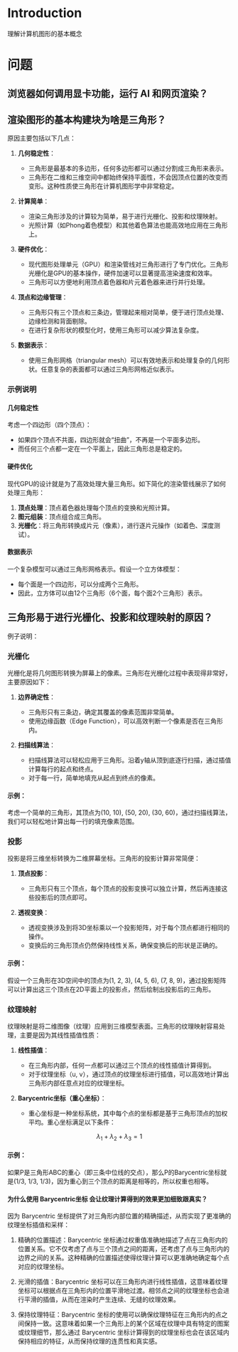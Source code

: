 # Introduction

理解计算机图形的基本概念

# 问题
## 浏览器如何调用显卡功能，运行 AI 和网页渲染？



## 渲染图形的基本构建块为啥是三角形？

原因主要包括以下几点：

1. **几何稳定性**：
   - 三角形是最基本的多边形，任何多边形都可以通过分割成三角形来表示。
   - 三角形在二维和三维空间中都始终保持平面性，不会因顶点位置的改变而变形。这种性质使三角形在计算机图形学中非常稳定。

2. **计算简单**：
   - 渲染三角形涉及的计算较为简单，易于进行光栅化、投影和纹理映射。
   - 光照计算（如Phong着色模型）和其他着色算法也能高效地应用在三角形上。

3. **硬件优化**：
   - 现代图形处理单元（GPU）和渲染管线对三角形进行了专门优化。三角形光栅化是GPU的基本操作，硬件加速可以显著提高渲染速度和效率。
   - 三角形可以方便地利用顶点着色器和片元着色器来进行并行处理。

4. **顶点和边缘管理**：
   - 三角形只有三个顶点和三条边，管理起来相对简单，便于进行顶点处理、边缘检测和背面剔除。
   - 在进行复杂形状的模型化时，使用三角形可以减少算法复杂度。

5. **数据表示**：
   - 使用三角形网格（triangular mesh）可以有效地表示和处理复杂的几何形状。任意复杂的表面都可以通过三角形网格近似表示。

### 示例说明

#### 几何稳定性

考虑一个四边形（四个顶点）：
- 如果四个顶点不共面，四边形就会“扭曲”，不再是一个平面多边形。
- 而任何三个点都一定在一个平面上，因此三角形总是稳定的。

#### 硬件优化

现代GPU的设计就是为了高效处理大量三角形。如下简化的渲染管线展示了如何处理三角形：
1. **顶点处理**：顶点着色器处理每个顶点的变换和光照计算。
2. **图元组装**：顶点组合成三角形。
3. **光栅化**：将三角形转换成片元（像素），进行逐片元操作（如着色、深度测试）。

#### 数据表示

一个复杂模型可以通过三角形网格表示。假设一个立方体模型：
- 每个面是一个四边形，可以分成两个三角形。
- 因此，立方体可以由12个三角形（6个面，每个面2个三角形）表示。

## 三角形易于进行光栅化、投影和纹理映射的原因？

例子说明：

### 光栅化

光栅化是将几何图形转换为屏幕上的像素。三角形在光栅化过程中表现得非常好，主要原因如下：

1. **边界确定性**：
   - 三角形只有三条边，确定其覆盖的像素范围非常简单。
   - 使用边缘函数（Edge Function），可以高效判断一个像素是否在三角形内。

2. **扫描线算法**：
   - 扫描线算法可以轻松应用于三角形。沿着y轴从顶到底逐行扫描，通过插值计算每行的起点和终点。
   - 对于每一行，简单地填充从起点到终点的像素。

#### 示例：
考虑一个简单的三角形，其顶点为(10, 10), (50, 20), (30, 60)，通过扫描线算法，我们可以轻松地计算出每一行的填充像素范围。

### 投影

投影是将三维坐标转换为二维屏幕坐标。三角形的投影计算非常简便：

1. **顶点投影**：
   - 三角形只有三个顶点，每个顶点的投影变换可以独立计算，然后再连接这些投影后的顶点即可。

2. **透视变换**：
   - 透视变换涉及到将3D坐标乘以一个投影矩阵，对于每个顶点都进行相同的操作。
   - 变换后的三角形顶点仍然保持线性关系，确保变换后的形状是正确的。

#### 示例：
假设一个三角形在3D空间中的顶点为(1, 2, 3), (4, 5, 6), (7, 8, 9)，通过投影矩阵可以计算出这三个顶点在2D平面上的投影点，然后绘制出投影后的三角形。

### 纹理映射

纹理映射是将二维图像（纹理）应用到三维模型表面。三角形的纹理映射容易处理，主要是因为其线性插值性质：

1. **线性插值**：
   - 在三角形内部，任何一点都可以通过三个顶点的线性插值计算得到。
   - 对于纹理坐标（u, v），通过顶点的纹理坐标进行插值，可以高效地计算出三角形内部任意点对应的纹理坐标。

2. **Barycentric坐标（重心坐标）**：
   - 重心坐标是一种坐标系统，其中每个点的坐标都是基于三角形顶点的加权平均。重心坐标满足以下条件：

$$
\lambda_1 + \lambda_2 + \lambda_3 = 1
$$

#### 示例：
如果P是三角形ABC的重心（即三条中位线的交点），那么P的Barycentric坐标就是(1/3, 1/3, 1/3)，因为重心到三个顶点的距离是相等的，所以权重也相等。

#### 为什么使用 Barycentric坐标 会让纹理计算得到的效果更加细致跟真实？
因为 Barycentric 坐标提供了对三角形内部位置的精确描述，从而实现了更准确的纹理坐标插值和采样：

1. 精确的位置描述：Barycentric 坐标通过权重值准确地描述了点在三角形内的位置关系。它不仅考虑了点与三个顶点之间的距离，还考虑了点与三角形内的边界之间的关系。这种精确的位置描述使得纹理计算可以更准确地确定每个点对应的纹理坐标。

2. 光滑的插值：Barycentric 坐标可以在三角形内进行线性插值，这意味着纹理坐标可以根据点在三角形内的位置平滑地过渡。相邻点之间的纹理坐标也会进行平滑的插值，从而在渲染时产生连续、无缝的纹理效果。

3. 保持纹理特征：Barycentric 坐标的使用可以确保纹理特征在三角形内的点之间保持一致。这意味着如果一个三角形上的某个区域在纹理中具有特定的图案或纹理细节，那么通过 Barycentric 坐标计算得到的纹理坐标也会在该区域内保持相应的特征，从而保持纹理的连贯性和真实感。